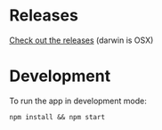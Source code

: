 # Releases

[Check out the releases](https://github.com/jackhumbert/dfu-programmer-app/releases/) (darwin is OSX)

# Development

To run the app in development mode:

    npm install && npm start

